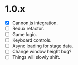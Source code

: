 # 1.0.x #
- [x] Cannon.js integration.
- [ ] Redux refactor.
- [ ] Game logic.
- [ ] Keyboard controls.
- [ ] Async loading for stage data.
- [ ] Change window height bug?
- [ ] Things will slowly shift.
